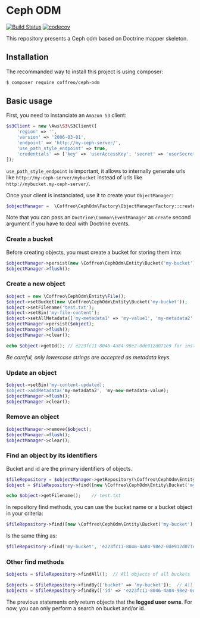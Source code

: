 # Ceph ODM
[![Build Status](https://travis-ci.org/Coffreo/ceph-odm.svg?branch=master)](https://travis-ci.org/Coffreo/ceph-odm)
[![codecov](https://codecov.io/gh/Coffreo/ceph-odm/branch/master/graph/badge.svg)](https://codecov.io/gh/Coffreo/ceph-odm)

This repository presents a Ceph odm based on Doctrine mapper skeleton.

## Installation
The recommanded way to install this project is using composer:
```bash
$ composer require coffreo/ceph-odm
```

## Basic usage

First, you need to instanciate an `Amazon S3` client:
```php
$s3Client = new \Aws\S3\S3Client([
    'region' => '',
    'version' => '2006-03-01',
    'endpoint' => 'http://my-ceph-server/',
    'use_path_style_endpoint' => true,
    'credentials' => ['key' => 'userAccessKey', 'secret' => 'userSecretKey']
]);
```
`use_path_style_endpoint` is important, it allows to internally generate urls like `http://my-ceph-server/mybucket` instead of urls like `http://mybucket.my-ceph-server/`.

Once your client is instanciated, use it to create your `ObjectManager`:

```php
$objectManager =  \Coffreo\CephOdm\Factory\ObjectManagerFactory::create($s3Client);
```

Note that you can pass an `Doctrine\Common\EventManager` as `create` second argument if you have to deal with Doctrine events.

### Create a bucket
Before creating objects, you must create a bucket for storing them into:
```php
$objectManager->persist(new \Coffreo\CephOdm\Entity\Bucket('my-bucket'));
$objectManager->flush();
```

### Create a new object
```php
$object = new \Coffreo\CephOdm\Entity\File();
$object->setBucket(new \Coffreo\CephOdm\Entity\Bucket('my-bucket'));
$object->setFilename('test.txt');
$object->setBin('my-file-content');
$object->setAllMetadata(['my-metadata1' => 'my-value1', 'my-metadata2' => 'my-value2']);
$objectManager->persist($object);
$objectManager->flush();
$objectManager->clear();

echo $object->getId(); // e223fc11-8046-4a84-98e2-0de912d071e9 for instance since object is stored
```

*Be careful, only lowercase strings are accepted as metadata keys.*

### Update an object
```php
$object->setBin('my-content-updated);
$object->addMetadata('my-metadata2', 'my-new-metadata-value);
$objectManager->flush();
$objectManager->clear();
```

### Remove an object
```php
$objectManager->remove($object);
$objectManager->flush();
$objectManager->clear();
```

### Find an object by its identifiers
Bucket and id are the primary identifiers of objects.
```php
$fileRepository = $objectManager->getRepository(\Coffreo\CephOdm\Entity\File::class);
$object = $fileRepository->find([new \Coffreo\CephOdm\Entity\Bucket('my-bucket'), 'e223fc11-8046-4a84-98e2-0de912d071e9']);

echo $object->getFilename();    // test.txt
```
In repository find methods, you can use the bucket name or a bucket object in your criteria:
```php
$fileRepository->find([new \Coffreo\CephOdm\Entity\Bucket('my-bucket'), 'e223fc11-8046-4a84-98e2-0de912d071e9']);
```
Is the same thing as:
```php
$fileRepository->find('my-bucket', 'e223fc11-8046-4a84-98e2-0de912d071e9']);
```

### Other find methods
```php
$objects = $fileRepository->findAll();  // All objects of all buckets

$objects = $fileRepository->findBy(['bucket' => 'my-bucket']);  // All objects of the bucket
$objects = $fileRepository->findBy(['id' => 'e223fc11-8046-4a84-98e2-0de912d071e9']); // All objects in any bucket of the given id
```
The previous statements only return objects that the **logged user owns**. For now, you can only perform a search on bucket and/or id.

